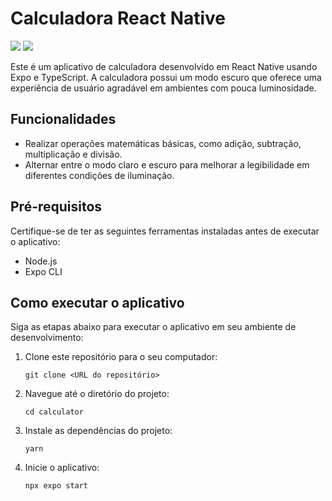 # Calculadora React Native
![](https://i.imgur.com/LX9PQST.png)
![](https://i.imgur.com/DXPZtR0.png)


Este é um aplicativo de calculadora desenvolvido em React Native usando Expo e TypeScript. A calculadora possui um modo escuro que oferece uma experiência de usuário agradável em ambientes com pouca luminosidade.

## Funcionalidades

- Realizar operações matemáticas básicas, como adição, subtração, multiplicação e divisão.
- Alternar entre o modo claro e escuro para melhorar a legibilidade em diferentes condições de iluminação.

## Pré-requisitos

Certifique-se de ter as seguintes ferramentas instaladas antes de executar o aplicativo:

- Node.js
- Expo CLI

## Como executar o aplicativo

Siga as etapas abaixo para executar o aplicativo em seu ambiente de desenvolvimento:

1. Clone este repositório para o seu computador:

   ```
   git clone <URL do repositório>
   ```

2. Navegue até o diretório do projeto:

   ```
   cd calculator
   ```

3. Instale as dependências do projeto:

   ```
   yarn
   ```

4. Inicie o aplicativo:

   ```
   npx expo start
   ```
